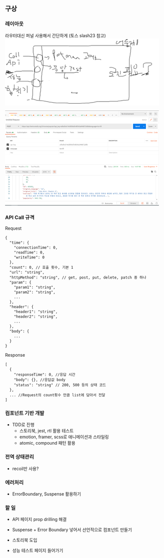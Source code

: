 ## 구상

### 레이아웃

라우터대신 퍼널 사용해서 간단하게 (토스 slash23 참고)
![image-20230614234956754](README.assets/image-20230614234956754.png)

![image-20230614235105261](README.assets/image-20230614235105261.png)

### API Call 규격

Request

```
{
  "time": {
    "connectionTime": 0,
    "readTime": 0,
    "writeTime": 0
  },
  "count": 0, // 호출 횟수, 기본 1
  "url": "string",
  "httpMethod": "string", // get, post, put, delete, patch 중 하나
  "param": {
    "param1": "string",
    "param2": "string",
    ...
  },
  "header": {
    "header1": "string",
    "header2": "string",
    ...
  },
  "body": {
    ...
  }
}
```

Response

```
[
  {
    "responseTime": 0, //응답 시간
    "body": {}, //응답값 body
    "status": "string" // 200, 500 등의 상태 코드
  },
  ... //Request의 count횟수 만큼 list에 담아서 전달
]
```

### 컴포넌트 기반 개발

- TDD로 진행
  - 스토리북, jest, rtl 활용 테스트
  - emotion, framer, scss로 애니메이션과 스타일링
  - atomic, compound 패턴 활용

### 전역 상태관리

- recoil만 사용?

### 에러처리

- ErrorBoundary, Suspense 활용하기

### 할 일

- API 페이지 prop drilling 해결 

- Suspense + Error Boundary 넣어서 선언적으로 컴포넌트 만들기

- 스토리북 도입

- 성능 테스트 페이지 들어가기

  
